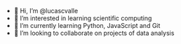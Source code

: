 - 👋 Hi, I’m @lucascvalle
- 👀 I’m interested in learning scientific computing
- 🌱 I’m currently learning Python, JavaScript and Git 
- 💞️ I’m looking to collaborate on projects of data analysis

